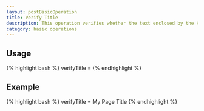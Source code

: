 ```yaml
---
layout: postBasicOperation
title: Verify Title
description: This operation verifies whether the text enclosed by the HTML title tag matches the given text.
category: basic operations
---
```


## Usage
{% highlight bash %}
verifyTitle = <text to verify>
{% endhighlight %}

## Example
{% highlight bash %}
verifyTitle = My Page Title
{% endhighlight %}


